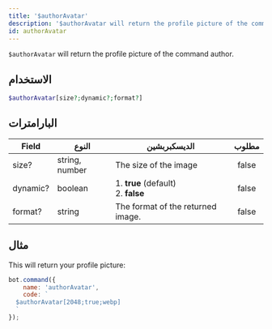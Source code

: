 ```yaml
---
title: '$authorAvatar'
description: '$authorAvatar will return the profile picture of the command author.'
id: authorAvatar
---
```


`$authorAvatar` will return the profile picture of the command author.

## الاستخدام

```php
$authorAvatar[size?;dynamic?;format?]
```

## البارامترات

| Field    | النوع          | الديسكبربشين                                    | مطلوب |
| -------- | -------------- | ----------------------------------------------- |:-----:|
| size?    | string, number | The size of the image                           | false |
| dynamic? | boolean        | 1. **true** (default) <br /> 2. **false** | false |
| format?  | string         | The format of the returned image.               | false |

## مثال

This will return your profile picture:

```javascript
bot.command({
    name: 'authorAvatar',
    code: `
  $authorAvatar[2048;true;webp]
  `
});
```
